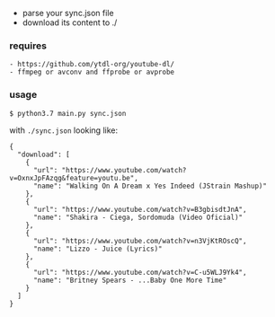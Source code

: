 - parse your sync.json file
- download its content to ./

### requires
	- https://github.com/ytdl-org/youtube-dl/
	- ffmpeg or avconv and ffprobe or avprobe

### usage
	$ python3.7 main.py sync.json

with `./sync.json` looking like:

	{
	  "download": [
	    {
	      "url": "https://www.youtube.com/watch?v=OxnxJpFAzqg&feature=youtu.be",
	      "name": "Walking On A Dream x Yes Indeed (JStrain Mashup)"
	    },
	    {
	      "url": "https://www.youtube.com/watch?v=B3gbisdtJnA",
	      "name": "Shakira - Ciega, Sordomuda (Video Oficial)"
	    },
	    {
	      "url": "https://www.youtube.com/watch?v=n3VjKtROscQ",
	      "name": "Lizzo - Juice (Lyrics)"
	    },
	    {
	      "url": "https://www.youtube.com/watch?v=C-u5WLJ9Yk4",
	      "name": "Britney Spears - ...Baby One More Time"
	    }
	  ]
	}
